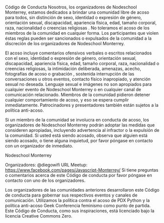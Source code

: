 Código de Conducta
Nosotros, los organizadores de Nodeschool Monterrey, estamos dedicados a brindar una comunidad libre de acoso para todos, sin distinción de sexo, identidad o expresión de género, orientación sexual, discapacidad, apariencia física, edad, tamaño corporal, raza, nacionalidad o creencias religiosas . No toleramos el acoso de los miembros de la comunidad en cualquier forma. Los participantes que violen éstas reglas pueden ser sancionados o expulsados ​​de la comunidad a la discreción de los organizadores de Nodeschool Monterrey.

El acoso incluye comentarios ofensivos verbales o escritos relacionados con el sexo, identidad o expresión de género, orientación sexual, discapacidad, apariencia física, edad, tamaño corporal, raza, nacionalidad o creencias religiosas, la intimidación deliberada, amenazas, acecho, fotografías de acoso o grabación , sostenida interrupción de las conversaciones u otros eventos, contacto físico inapropiado, y atención sexual no deseada. Lenguaje sexual e imágenes no son apropiados para cualquier evento de Nodeschool Monterrey o en cualquier canal de comunicación relacionado. Miembros de la comunidad pidieron detener cualquier comportamiento de acoso, y eso se espera cumplir inmediatamente. Patrocinadores y presentadores también están sujetos a la política anti-acoso.

Si un miembro de la comunidad se involucra en conducta de acoso, los organizadores de Nodeschool Monterrey podrán adoptar las medidas que consideren apropiadas, incluyendo advertencia al infractor o la expulsión de la comunidad. Si usted está siendo acosado, observa que alguien está siendo acosado, o tiene alguna inquietud, por favor póngase en contacto con un organizador de inmediato.

Nodeschool Monterrey

Organizadores: @diegowifi
URL Meetup: https://www.facebook.com/pages/Javascript-Monterrey/
Si tiene preguntas o comentarios acerca de este Código de conducta por favor póngase en contacto con uno de los organizadores.

Los organizadores de las comunidades anteriores desarrollaron este Código de conducta para gobernar sus respectivos eventos y canales de comunicación. Utilizamos la política contra el acoso de PDX Python y la política anti-acoso Geek Conferencia feminismo como punto de partida. Este Código de Conducta, como sus inspiraciones, está licenciado bajo la licencia Creative Commons Zero.